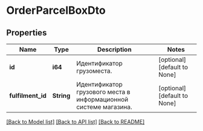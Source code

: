 # OrderParcelBoxDto

## Properties
Name | Type | Description | Notes
------------ | ------------- | ------------- | -------------
**id** | **i64** | Идентификатор грузоместа. | [optional] [default to None]
**fulfilment_id** | **String** | Идентификатор грузового места в информационной системе магазина. | [optional] [default to None]

[[Back to Model list]](../README.md#documentation-for-models) [[Back to API list]](../README.md#documentation-for-api-endpoints) [[Back to README]](../README.md)


